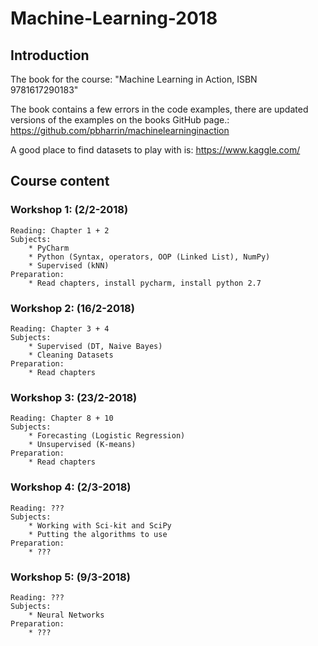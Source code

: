 # Machine-Learning-2018

## Introduction
The book for the course: "Machine Learning in Action, ISBN 9781617290183"

The book contains a few errors in the code examples, there are updated versions of the examples on the books GitHub page.: 
https://github.com/pbharrin/machinelearninginaction

A good place to find datasets to play with is: https://www.kaggle.com/


## Course content
### Workshop 1: (2/2-2018)
    Reading: Chapter 1 + 2
    Subjects:
        * PyCharm
        * Python (Syntax, operators, OOP (Linked List), NumPy)
        * Supervised (kNN)
    Preparation:
        * Read chapters, install pycharm, install python 2.7


### Workshop 2: (16/2-2018)
    Reading: Chapter 3 + 4
    Subjects:
        * Supervised (DT, Naive Bayes)
        * Cleaning Datasets
    Preparation:
        * Read chapters


### Workshop 3: (23/2-2018)
    Reading: Chapter 8 + 10
    Subjects:
        * Forecasting (Logistic Regression)
        * Unsupervised (K-means)
    Preparation:
        * Read chapters


### Workshop 4: (2/3-2018)
    Reading: ???
    Subjects:
        * Working with Sci-kit and SciPy
        * Putting the algorithms to use
    Preparation:
        * ???
    
### Workshop 5: (9/3-2018)
    Reading: ???
    Subjects:
        * Neural Networks
    Preparation:
        * ???
